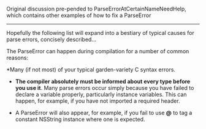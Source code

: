 Original discussion pre-pended to ParseErrorAtCertainNameNeedHelp, which contains other examples of how to fix a ParseError

----

Hopefully the following list will expand into a bestiary of typical causes for parse errors, concisely described...

The ParseError can happen during compilation for a number of common reasons:



*Many (if not most) of your typical garden-variety C syntax errors.

* **The compiler absolutely must be informed about every type before you use it**. Many parse errors occur simply because you have failed to declare a variable properly, particularly instance variables. This can happen, for example, if you have not imported a required header.

* A ParseError will also appear, for example, if you fail to use **@** to tag a constant NSString instance where one is expected.

